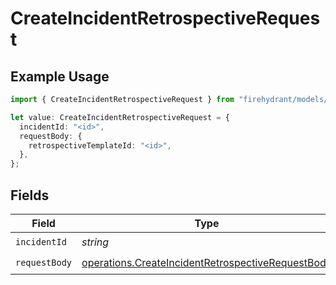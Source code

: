 # CreateIncidentRetrospectiveRequest

## Example Usage

```typescript
import { CreateIncidentRetrospectiveRequest } from "firehydrant/models/operations";

let value: CreateIncidentRetrospectiveRequest = {
  incidentId: "<id>",
  requestBody: {
    retrospectiveTemplateId: "<id>",
  },
};
```

## Fields

| Field                                                                                                                  | Type                                                                                                                   | Required                                                                                                               | Description                                                                                                            |
| ---------------------------------------------------------------------------------------------------------------------- | ---------------------------------------------------------------------------------------------------------------------- | ---------------------------------------------------------------------------------------------------------------------- | ---------------------------------------------------------------------------------------------------------------------- |
| `incidentId`                                                                                                           | *string*                                                                                                               | :heavy_check_mark:                                                                                                     | N/A                                                                                                                    |
| `requestBody`                                                                                                          | [operations.CreateIncidentRetrospectiveRequestBody](../../models/operations/createincidentretrospectiverequestbody.md) | :heavy_check_mark:                                                                                                     | N/A                                                                                                                    |